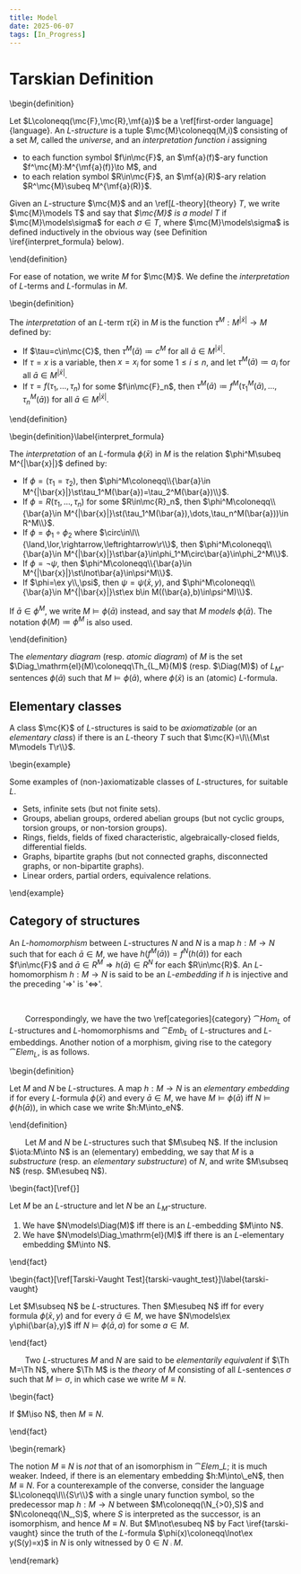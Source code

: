 ```yaml
---
title: Model
date: 2025-06-07
tags: [In_Progress]
---
```


# Tarskian Definition

\begin{definition}

Let $L\coloneqq(\mc{F},\mc{R},\mf{a})$ be a \ref[first-order language]{language}. An _$L$-structure_ is a tuple $\mc{M}\coloneqq(M,i)$ consisting of a set $M$, called the _universe_, and an _interpretation function_ $i$ assigning
* to each function symbol $f\in\mc{F}$, an $\mf{a}(f)$-ary function $f^\mc{M}:M^{\mf{a}(f)}\to M$, and
* to each relation symbol $R\in\mc{F}$, an $\mf{a}(R)$-ary relation $R^\mc{M}\subeq M^{\mf{a}(R)}$.

Given an $L$-structure $\mc{M}$ and an \ref[$L$-theory]{theory} $T$, we write $\mc{M}\models T$ and say that _$\mc{M}$ is a model $T$_ if $\mc{M}\models\sigma$ for each $\sigma\in T$, where $\mc{M}\models\sigma$ is defined inductively in the obvious way (see Definition \iref{interpret_formula} below).

\end{definition}

For ease of notation, we write $M$ for $\mc{M}$. We define the _interpretation_ of $L$-terms and $L$-formulas in $M$.

\begin{definition}

The _interpretation_ of an $L$-term $\tau(\bar{x})$ in $M$ is the function $\tau^M:M^{|\bar{x}|}\to M$ defined by:
* If $\tau=c\in\mc{C}$, then $\tau^M(\bar{a})\coloneqq c^M$ for all $\bar{a}\in M^{|\bar{x}|}$.
* If $\tau=x$ is a variable, then $x=x_i$ for some $1\leq i\leq n$, and let $\tau^M(\bar{a})\coloneqq a_i$ for all $\bar{a}\in M^{|\bar{x}|}$.
* If $\tau=f(\tau_1,\dots,\tau_n)$ for some $f\in\mc{F}_n$, then $\tau^M(\bar{a})\coloneqq f^M(\tau_1^M(\bar{a}),\dots,\tau_n^M(\bar{a}))$ for all $\bar{a}\in M^{|\bar{x}|}$.

\end{definition}

\begin{definition}\label{interpret_formula}

The _interpretation_ of an $L$-formula $\phi(\bar{x})$ in $M$ is the relation $\phi^M\subeq M^{|\bar{x}|}$ defined by:
* If $\phi=(\tau_1=\tau_2)$, then $\phi^M\coloneqq\\{\bar{a}\in M^{|\bar{x}|}\st\tau_1^M(\bar{a})=\tau_2^M(\bar{a})\\}$.
* If $\phi=R(\tau_1,\dots,\tau_n)$ for some $R\in\mc{R}_n$, then $\phi^M\coloneqq\\{\bar{a}\in M^{|\bar{x}|}\st(\tau_1^M(\bar{a}),\dots,\tau_n^M(\bar{a}))\in R^M\\}$.
* If $\phi=\phi_1\circ\phi_2$ where $\circ\in\l\\{\land,\lor,\rightarrow,\leftrightarrow\r\\}$, then $\phi^M\coloneqq\\{\bar{a}\in M^{|\bar{x}|}\st\bar{a}\in\phi_1^M\circ\bar{a}\in\phi_2^M\\}$.
* If $\phi=\lnot\psi$, then $\phi^M\coloneqq\\{\bar{a}\in M^{|\bar{x}|}\st\lnot\bar{a}\in\psi^M\\}$.
* If $\phi=\ex y\\,\psi$, then $\psi=\psi(\bar{x},y)$, and $\phi^M\coloneqq\\{\bar{a}\in M^{|\bar{x}|}\st\ex b\in M((\bar{a},b)\in\psi^M)\\}$.

If $\bar{a}\in\phi^M$, we write $M\models\phi(\bar{a})$ instead, and say that $M$ _models_ $\phi(\bar{a})$. The notation $\phi(M)\coloneqq\phi^M$ is also used.

\end{definition}

The _elementary diagram_ (resp. _atomic diagram_) of $M$ is the set $\Diag_\mathrm{el}(M)\coloneqq\Th_{L_M}(M)$ (resp. $\Diag(M)$) of $L_M$-sentences $\phi(\bar{a})$ such that $M\models\phi(\bar{a})$, where $\phi(\bar{x})$ is an (atomic) $L$-formula.

## Elementary classes

A class $\mc{K}$ of $L$-structures is said to be _axiomatizable_ (or an _elementary class_) if there is an $L$-theory $T$ such that $\mc{K}=\l\\{M\st M\models T\r\\}$.

\begin{example}

Some examples of (non-)axiomatizable classes of $L$-structures, for suitable $L$.
* Sets, infinite sets (but not finite sets).
* Groups, abelian groups, ordered abelian groups (but not cyclic groups, torsion groups, or non-torsion groups).
* Rings, fields, fields of fixed characteristic, algebraically-closed fields, differential fields.
* Graphs, bipartite graphs (but not connected graphs, disconnected graphs, or non-bipartite graphs).
* Linear orders, partial orders, equivalence relations.

\end{example}

## Category of structures

An _$L$-homomorphism_ between $L$-structures $N$ and $N$ is a map $h:M\to N$ such that for each $\bar{a}\in M$, we have $h(f^M(\bar{a}))=f^N(h(\bar{a}))$ for each $f\in\mc{F}$ and $\bar{a}\in R^M\Rightarrow h(\bar{a})\in R^N$ for each $R\in\mc{R}$. An $L$-homomorphism $h:M\to N$ is said to be an _$L$-embedding_ if $h$ is injective and the preceding '$\Rightarrow$' is '$\Leftrightarrow$'.

<br>

&emsp;&emsp;Correspondingly, we have the two \ref[categories]{category} $\cat{Hom}_L$ of $L$-structures and $L$-homomorphisms and $\cat{Emb}_L$ of $L$-structures and $L$-embeddings. Another notion of a morphism, giving rise to the category $\cat{Elem}_L$, is as follows.

\begin{definition}

Let $M$ and $N$ be $L$-structures. A map $h:M\to N$ is an _elementary embedding_ if for every $L$-formula $\phi(\bar{x})$ and every $\bar{a}\in M$, we have $M\models\phi(\bar{a})$ iff $N\models\phi(h(\bar{a}))$, in which case we write $h:M\into_eN$.

\end{definition}

&emsp;&emsp;Let $M$ and $N$ be $L$-structures such that $M\subeq N$. If the inclusion $\iota:M\into N$ is an (elementary) embedding, we say that $M$ is a _substructure_ (resp. an _elementary substructure_) of $N$, and write $M\subseq N$ (resp. $M\esubeq N$).

\begin{fact}[\ref{}]

Let $M$ be an $L$-structure and let $N$ be an $L_M$-structure.
1. We have $N\models\Diag(M)$ iff there is an $L$-embedding $M\into N$.
1. We have $N\models\Diag_\mathrm{el}(M)$ iff there is an $L$-elementary embedding $M\into N$.

\end{fact}

\begin{fact}[\ref[Tarski-Vaught Test]{tarski-vaught_test}]\label{tarski-vaught}

Let $M\subseq N$ be $L$-structures. Then $M\esubeq N$ iff for every formula $\phi(\bar{x},y)$ and for every $\bar{a}\in M$, we have $N\models\ex y\phi(\bar{a},y)$ iff $N\models\phi(\bar{a},a)$ for some $a\in M$.

\end{fact}

&emsp;&emsp;Two $L$-structures $M$ and $N$ are said to be _elementarily equivalent_ if $\Th M=\Th N$, where $\Th M$ is the _theory_ of $M$ consisting of all $L$-sentences $\sigma$ such that $M\models\sigma$, in which case we write $M\equiv N$.

\begin{fact}

If $M\iso N$, then $M\equiv N$.

\end{fact}

\begin{remark}

The notion $M\equiv N$ is _not_ that of an isomorphism in $\cat{Elem}\_L$; it is much weaker. Indeed, if there is an elementary embedding $h:M\into\_eN$, then $M\equiv N$. For a counterexample of the converse, consider the language $L\coloneqq\l\\{S\r\\}$ with a single unary function symbol, so the predecessor map $h:M\to N$ between $M\coloneqq(\N_{>0},S)$ and $N\coloneqq(\N_,S)$, where $S$ is interpreted as the successor, is an isomorphism, and hence $M\equiv N$. But $M\not\esubeq N$ by Fact \iref{tarski-vaught} since the truth of the $L$-formula $\phi(x)\coloneqq\lnot\ex y(S(y)=x)$ in $N$ is only witnessed by $0\in N\comp M$.

\end{remark}
